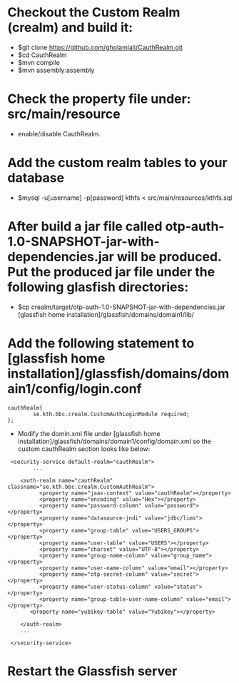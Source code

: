 # Checkout the Custom Realm (crealm) and build it:

 *  $git clone https://github.com/gholamiali/CauthRealm.git
 *  $cd CauthRealm
 *  $mvn compile
 *  $mvn assembly:assembly
  
# Check the property file under: src/main/resource 
*  enable/disable CauthRealm.

# Add the custom realm tables to your database
 * $mysql -u[username] -p[password] kthfs < src/main/resources/kthfs.sql

# After build a jar file called otp-auth-1.0-SNAPSHOT-jar-with-dependencies.jar will be produced. Put the produced jar file under the following glasfish directories:

* $cp crealm/target/otp-auth-1.0-SNAPSHOT-jar-with-dependencies.jar  [glassfish home installation]/glassfish/domains/domain1/lib/

# Add the following statement to [glassfish home installation]/glassfish/domains/domain1/config/login.conf

```
cauthRealm{
        se.kth.bbc.crealm.CustomAuthLoginModule required;
};

```
* Modify the domin.xml file under [glassfish home installation]/glassfish/domains/domain1/config/domain.xml so the custom cauthRealm section looks like below:


```
 <security-service default-realm="cauthRealm">
 	 	...
  
    <auth-realm name="cauthRealm" classname="se.kth.bbc.crealm.CustomAuthRealm">
          <property name="jaas-context" value="cauthRealm"></property>
          <property name="encoding" value="Hex"></property>
          <property name="password-column" value="password"></property>
          <property name="datasource-jndi" value="jdbc/lims"></property>
          <property name="group-table" value="USERS_GROUPS"></property>
          <property name="user-table" value="USERS"></property>
          <property name="charset" value="UTF-8"></property>
          <property name="group-name-column" value="group_name"></property>
          <property name="user-name-column" value="email"></property>
          <property name="otp-secret-column" value="secret"></property>
          <property name="user-status-column" value="status"></property>
          <property name="group-table-user-name-column" value="email"></property>
	   <property name="yubikey-table" value="Yubikey"></property>
        
	</auth-realm>
	...

 </security-service>

```

# Restart the Glassfish server
